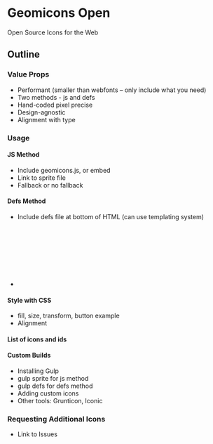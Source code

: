 # Geomicons Open
Open Source Icons for the Web


## Outline
### Value Props
- Performant (smaller than webfonts – only include what you need)
- Two methods - js and defs
- Hand-coded pixel precise
- Design-agnostic
- Alignment with type

### Usage
#### JS Method
- Include geomicons.js, or embed
- Link to sprite file
- Fallback or no fallback <span class="geomicon" data-id="cog"></span>

#### Defs Method
- Include defs file at bottom of HTML (can use templating system)
- <svg><use xlink:href="#cog"></svg>

#### Style with CSS
- fill, size, transform, button example
- Alignment

#### List of icons and ids

#### Custom Builds
- Installing Gulp
- gulp sprite for js method
- gulp defs for defs method
- Adding custom icons
- Other tools: Grunticon, Iconic

### Requesting Additional Icons
- Link to Issues


